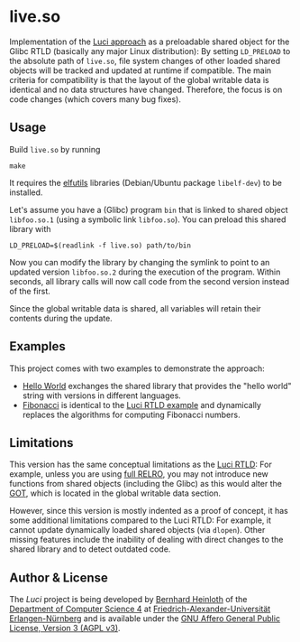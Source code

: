 
live.so
=======

Implementation of the [Luci approach](https://www.usenix.org/conference/atc23/presentation/heinloth) as a preloadable shared object for the Glibc RTLD (basically any major Linux distribution):
By setting `LD_PRELOAD` to the absolute path of `live.so`, file system changes of other loaded shared objects will be tracked and updated at runtime if compatible.
The main criteria for compatibility is that the layout of the global writable data is identical and no data structures have changed.
Therefore, the focus is on code changes (which covers many bug fixes).


## Usage

Build `live.so` by running

	make

It requires the [elfutils](https://sourceware.org/elfutils/) libraries (Debian/Ubuntu package `libelf-dev`) to be installed.

Let's assume you have a (Glibc) program `bin` that is linked to shared object `libfoo.so.1` (using a symbolic link `libfoo.so`).
You can preload this shared library with

	LD_PRELOAD=$(readlink -f live.so) path/to/bin

Now you can modify the library by changing the symlink to point to an updated version `libfoo.so.2` during the execution of the program.
Within seconds, all library calls will now call code from the second version instead of the first.

Since the global writable data is shared, all variables will retain their contents during the update.


## Examples

This project comes with two examples to demonstrate the approach:

 * [Hello World](example/hello_world) exchanges the shared library that provides the "hello world" string with versions in different languages.
 * [Fibonacci](example/fibonacci) is identical to the [Luci RTLD example](https://github.com/luci-project/luci/tree/master/example) and dynamically replaces the algorithms for computing Fibonacci numbers.


## Limitations

This version has the same conceptual limitations as the [Luci RTLD](https://github.com/luci-project/luci/):
For example, unless you are using [full RELRO](https://www.redhat.com/de/blog/hardening-elf-binaries-using-relocation-read-only-relro), you may not introduce new functions from shared objects (including the Glibc) as this would alter the [GOT](https://en.wikipedia.org/wiki/Global_Offset_Table), which is located in the global writable data section.

However, since this version is mostly indented as a proof of concept, it has some additional limitations compared to the Luci RTLD:
For example, it cannot update dynamically loaded shared objects (via `dlopen`).
Other missing features include the inability of dealing with direct changes to the shared library and to detect outdated code.


## Author & License

The *Luci* project is being developed by [Bernhard Heinloth](https://sys.cs.fau.de/person/heinloth) of the [Department of Computer Science 4](https://sys.cs.fau.de/) at [Friedrich-Alexander-Universität Erlangen-Nürnberg](https://www.fau.eu/) and is available under the [GNU Affero General Public License, Version 3 (AGPL v3)](LICENSE.md).
